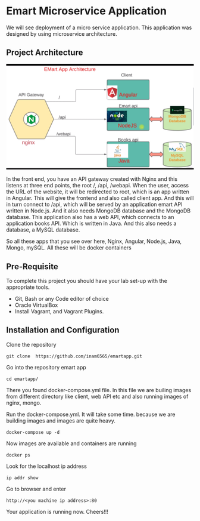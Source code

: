 # Emart Microservice Application
We will see deployment of a micro service application. This application was designed by using microservice architecture.

## Project Architecture
<!-- ![My Image](my-image.jpg) -->
![My Image](images/q.png)

In the front end, you have an API gateway created with Nginx and this listens at three end points,
the root /, /api, /webapi. When the user, access the URL of the website, it will be redirected
to root, which is an app written in Angular.
This will give the frontend and also called client app.
And this will in turn connect to /api, which will be served by an application emart API written
in Node.js.
And it also needs MongoDB database and the MongoDB database.
This application also has a web API, which connects to an application books API.
Which is written in Java.
And this also needs a database, a MySQL database. 

So all these apps that you see over here, Nginx, Angular, Node.js, Java, Mongo, mySQL.
All these will be docker containers


## Pre-Requisite

To complete this project you should have your lab set-up with the appropriate tools.

 - Git, Bash or any Code editor of choice
 - Oracle VirtualBox
 - Install Vagrant, and Vagrant Plugins.

## Installation and Configuration
Clone the repository
  
    git clone  https://github.com/inam6565/emartapp.git
    
Go into the repository emart app
    
    cd emartapp/
    
There you found docker-compose.yml file. In this file we are builing images from different directory like client, web API etc and also running images of nginx, mongo.

Run the docker-compose.yml. It will take some time. because we are building images and images are quite heavy.

    docker-compose up -d
    
Now images are available and containers are running

    docker ps

Look for the localhost ip address 

    ip addr show
    
Go to browser and enter

    http://<you machine ip address>:80
    
Your application is running now. Cheers!!!
